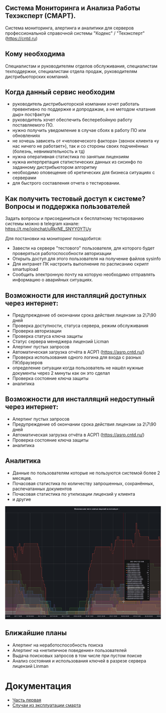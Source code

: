 Система Мониторинга и Анализа Работы Техэксперт (СМАРТ).
---
Система мониторинга, алертинга и аналитики для серверов профессиональной справочной системы "Кодекс" / "Техэксперт" (https://cntd.ru)

Кому необходима
---

Специалистам и руководителям отделов обслуживания, специалистам техподдержки, специалистам отдела продаж, руководителям дистрибьюторских компаний.

Когда данный сервис необходим
---

- руководитель дистрибьюторской компании хочет работать превентивно по поддержке и допродажам, а не методом «латания дыр» постфактум
- руководитель хочет обеспечить бесперебойную работу поставляемого ПО.
- нужно получить уведомление в случае сбоях в работу ПО или обновлениях
- не хочешь зависеть от «человеческого фактора» (звонок клиента «у нас ничего не работает»), так и со стороны своих подчинённых (болезнь, невнимательность и тд)
- нужна оперативная статистика по занятым лицензиям
- нужна интерпретация статистических данных из сисинфо по заданному дистрибьютором алгоритму
- необходимо оповещение об кретических для бизнеса ситуациях с серверами 
- для быстрого составления отчета о тестировании.

Как получить тестовый доступ к системе? Вопросы и поддержка пользователей
---

Задать вопросы и присоединиться к бесплатному тестированию системы можно в telegram канале: https://t.me/joinchat/uRkrNE_SNYY0YTUy

Для постановки на мониторинг понадобится:
- Завести на сервере "тестового" пользователя, для которого будет проверяться работоспособности авторизации
- Открыть доступ для этого пользователя на получение файлов sysinfo
- Для интранет ПК настроить выполнение по расписанию скрипт smartupload
- Сообщить электронную почту на которую необходимо отправлять информацию о аварийных ситуациях. 

Возможности для инсталляций доступных через интернет:
---

- Предупреждение об окончании срока действия лицензии за 2\7\90 дней
- Проверка доступности, статуса сервера, режим обслуживания
- Проверка авторизации
- Проверка статуса ключа защиты
- Статус сервера менеджера лицензий Liсman
- Алертинг пустых запросов
- Автоматическая загрузка отчёта в АСРП (https://asrp.cntd.ru/)
- Проверка использования одного логина для входа с разных ПК\браузеров
- определение ситуации когда пользователь не нашёл нужные документы через 2 минуты как он это сделал
- Проверка состояние ключа защиты
- аналитика

Возможности для инсталляций недоступный через интернет:
---
- Алертинг пустых запросов
- Предупреждение об окончании срока действия лицензии за 2\7\90 дней
- Автоматическая загрузка отчёта в АСРП (https://asrp.cntd.ru/)
- Проверка состояние ключа защиты 
- аналитика

Аналитика
---

- Данные по пользователям которые не пользуются системой более 2 месяцев.
- Почасовая статистика по количеству запрошенных, сохранённых, распечатанных документов
- Почасовая статистика по утилизации лицензий у клиента
- и другие 

<img src="img/licenses.jpg" width="800" alt="" aling=left>

Ближайшие планы
---

- Алертинг на неработоспособность поиска
- Алертинг на «нетипичное поведение» пользователей
- Выдача поисковых запросов в том числе при пустом поиске
- Анализ состояния и использования ключей в разрезе сервера лицензий Linman

# Документация
- [Часть первая](docs/chapter-1.md)
- [Случаи из эксплуатации смарта](docs/fuckups.md)

